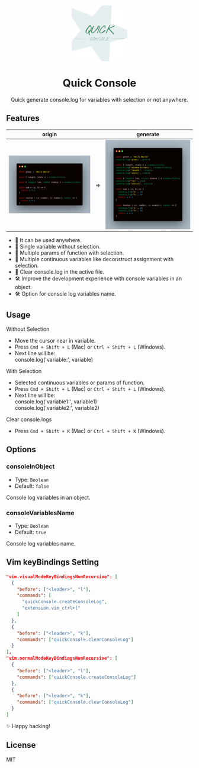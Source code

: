 <p align="center">
  <img src="./public/icon.png" height="150">
</p>

<h1 align="center">
Quick Console
</h1>

<p align="center">
Quick generate console.log for variables with selection or not anywhere.
</p>

## Features

|          origin          |     |          generate          |
| :----------------------: | :-: | :------------------------: |
| ![](./public/origin.png) | =>  | ![](./public/generate.png) |

- 🧂 It can be used anywhere.
- 🍭 Single variable without selection.
- 🌭 Multiple params of function with selection.
- 🌭 Multiple continuous variables like deconstruct assignment with selection.
- 🍖 Clear console.log in the active file.
- 🛠 Improve the development experience with console variables in an object.
- 🛠 Option for console log variables name.

## Usage

Without Selection

- Move the cursor near in variable.
- Press `Cmd + Shift + L` (Mac) or `Ctrl + Shift + L` (Windows).
- Next line will be:<br />
  console.log('variable:', variable)

With Selection

- Selected continuous variables or params of function.
- Press `Cmd + Shift + L` (Mac) or `Ctrl + Shift + L` (Windows).
- Next line will be: <br />
  console.log('variable1:', variable1)<br />
  console.log('variable2:', variable2)

Clear console.logs

- Press `Cmd + Shift + K` (Mac) or `Ctrl + Shift + K` (Windows).

## Options

### consoleInObject

- Type: `Boolean`
- Default: `false`

Console log variables in an object.

### consoleVariablesName

- Type: `Boolean`
- Default: `true`

Console log variables name.

## Vim keyBindings Setting

```json
"vim.visualModeKeyBindingsNonRecursive": [
  {
    "before": ["<leader>", "l"],
    "commands": [
      "quickConsole.createConsoleLog",
      "extension.vim_ctrl+["
    ]
  },
  {
    "before": ["<leader>", "k"],
    "commands": ["quickConsole.clearConsoleLog"]
  }
],
"vim.normalModeKeyBindingsNonRecursive": [
  {
    "before": ["<leader>", "l"],
    "commands": ["quickConsole.createConsoleLog"]
  },
  {
    "before": ["<leader>", "k"],
    "commands": ["quickConsole.clearConsoleLog"]
  }
]
```

✨ Happy hacking!

## License

MIT
